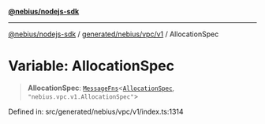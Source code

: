 [**@nebius/nodejs-sdk**](../../../../../README.md)

---

[@nebius/nodejs-sdk](../../../../../README.md) / [generated/nebius/vpc/v1](../README.md) / AllocationSpec

# Variable: AllocationSpec

> **AllocationSpec**: [`MessageFns`](../../../../../runtime/protos/core/interfaces/MessageFns.md)\<[`AllocationSpec`](../interfaces/AllocationSpec.md), `"nebius.vpc.v1.AllocationSpec"`\>

Defined in: src/generated/nebius/vpc/v1/index.ts:1314
